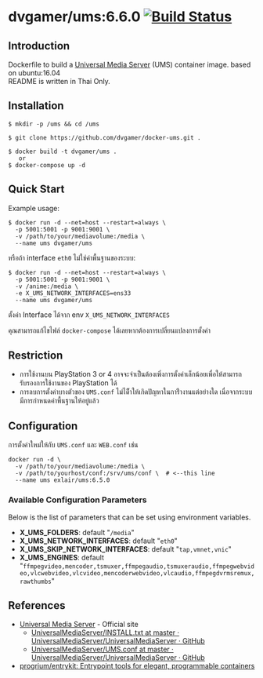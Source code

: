 dvgamer/ums:6.6.0 [![Build Status](https://travis-ci.org/dvgamer/docker-ums.svg?branch=6.6.0)](https://travis-ci.org/dvgamer/docker-ums)
============

Introduction
-------------
Dockerfile to build a [Universal Media Server](http://www.universalmediaserver.com/) (UMS) container image. based on ubuntu:16.04  
README is written in Thai Only.


Installation
--------------
	$ mkdir -p /ums && cd /ums

	$ git clone https://github.com/dvgamer/docker-ums.git .
	
	$ docker build -t dvgamer/ums .
	   or
	$ docker-compose up -d

Quick Start
--------------

Example usage:

	$ docker run -d --net=host --restart=always \
	  -p 5001:5001 -p 9001:9001 \
	  -v /path/to/your/mediavolume:/media \
	  --name ums dvgamer/ums

หรือถ้า interface `eth0` ไม่ใช่ค่าพื้นฐานของระบบ:

	$ docker run -d --net=host --restart=always \
	  -p 5001:5001 -p 9001:9001 \
	  -v /anime:/media \
	  -e X_UMS_NETWORK_INTERFACES=ens33
	  --name ums dvgamer/ums

ตั้งค่า Interface ได้จาก env `X_UMS_NETWORK_INTERFACES`

คุณสามารถแก้ไขไฟล์ `docker-compose` ได้เลยหากต้องการเปลี่ยนแปลงการตั้งค่า

Restriction
--------------
- การใช้งานบน PlayStation 3 or 4 อาจจะจำเป็นต้องเพิ่งการตั้งค่าเล็กน้อยเพื่อให้สามารถรับรองการใช้งานของ PlayStation ได้
- การลบการตั้งค่าบางตัวของ `UMS.conf` ไม่ได้ืำให้เกิดปัญหาในการืำงานแต่อย่างใด เนื่อจากระบบมีการกำหนดค่าพื้นฐานให้อยู่แล้ว


Configuration
--------------
การตั้งค่าใหม่ให้กับ `UMS.conf` และ `WEB.conf` เช่น

	docker run -d \
	  -v /path/to/your/mediavolume:/media \
	  -v /path/to/yourhost/conf:/srv/ums/conf \  # <--this line
	  --name ums exlair/ums:6.5.0


### Available Configuration Parameters
Below is the list of parameters that can be set using environment variables.

* **X_UMS_FOLDERS**: default "`/media`"
* **X_UMS_NETWORK_INTERFACES**: default "`eth0`"
* **X_UMS_SKIP_NETWORK_INTERFACES**: default "`tap,vmnet,vnic`"
* **X_UMS_ENGINES**: default "`ffmpegvideo,mencoder,tsmuxer,ffmpegaudio,tsmuxeraudio,ffmpegwebvideo,vlcwebvideo,vlcvideo,mencoderwebvideo,vlcaudio,ffmpegdvrmsremux,rawthumbs`"


References
--------------
- [Universal Media Server](http://www.universalmediaserver.com/) - Official site
	- [UniversalMediaServer/INSTALL.txt at master · UniversalMediaServer/UniversalMediaServer · GitHub](https://github.com/UniversalMediaServer/UniversalMediaServer/blob/master/INSTALL.txt)
	- [UniversalMediaServer/UMS.conf at master · UniversalMediaServer/UniversalMediaServer · GitHub](https://github.com/UniversalMediaServer/UniversalMediaServer/blob/master/src/main/external-resources/UMS.conf)
- [progrium/entrykit: Entrypoint tools for elegant, programmable containers][entrykit]


[entrykit]: https://github.com/progrium/entrykit "progrium/entrykit: Entrypoint tools for elegant, programmable containers"
